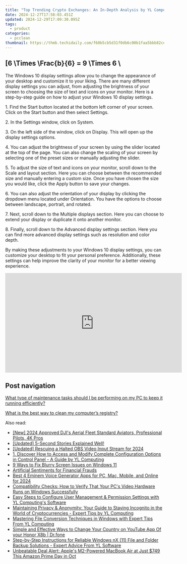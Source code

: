 ```yaml
---
title: "Top Trending Crypto Exchanges: An In-Depth Analysis by YL Computing and YL Software"
date: 2024-12-27T17:58:03.451Z
updated: 2024-12-29T17:09:30.095Z
tags:
  - product
categories:
  - pcclean
thumbnail: https://thmb.techidaily.com/f60b5cb5d31f0db6c00b1faa5bbb82ce655e5c5fa0350104266b8258e603ad98.png
---
```


## \[6 \Times \Frac{b}{6} = 9 \Times 6 \

The Windows 10 display settings allow you to change the appearance of your desktop and customize it to your liking. There are many different display settings you can adjust, from adjusting the brightness of your screen to choosing the size of text and icons on your monitor. Here is a step-by-step guide on how to adjust your Windows 10 display settings. 

1\. Find the Start button located at the bottom left corner of your screen. Click on the Start button and then select Settings.

2\. In the Settings window, click on System.

3\. On the left side of the window, click on Display. This will open up the display settings options. 

4\. You can adjust the brightness of your screen by using the slider located at the top of the page. You can also change the scaling of your screen by selecting one of the preset sizes or manually adjusting the slider.

5\. To adjust the size of text and icons on your monitor, scroll down to the Scale and layout section. Here you can choose between the recommended size and manually entering a custom size. Once you have chosen the size you would like, click the Apply button to save your changes.

6\. You can also adjust the orientation of your display by clicking the dropdown menu located under Orientation. You have the options to choose between landscape, portrait, and rotated.

7\. Next, scroll down to the Multiple displays section. Here you can choose to extend your display or duplicate it onto another monitor.

8\. Finally, scroll down to the Advanced display settings section. Here you can find more advanced display settings such as resolution and color depth. 

By making these adjustments to your Windows 10 display settings, you can customize your desktop to fit your personal preference. Additionally, these settings can help improve the clarity of your monitor for a better viewing experience.

<!-- affiliate ads begin -->
<iframe width="560" height="315" src="https://www.youtube.com/embed/uV3vm805eX0?si=YSPcsFxBcJmoxLsU" title="YouTube video player" frameborder="0" allow="accelerometer; autoplay; clipboard-write; encrypted-media; gyroscope; picture-in-picture; web-share" referrerpolicy="strict-origin-when-cross-origin" allowfullscreen></iframe>
<!-- affiliate ads end -->

## Post navigation

[What type of maintenance tasks should I be performing on my PC to keep it running efficiently?](https://tools.techidaily.com/pcclean/products/)

[What is the best way to clean my computer’s registry?](https://tools.techidaily.com/pcclean/products/)

<ins class="adsbygoogle"
     style="display:block"
     data-ad-format="autorelaxed"
     data-ad-client="ca-pub-7571918770474297"
     data-ad-slot="1223367746"></ins>

<ins class="adsbygoogle"
     style="display:block"
     data-ad-client="ca-pub-7571918770474297"
     data-ad-slot="8358498916"
     data-ad-format="auto"
     data-full-width-responsive="true"></ins>

<span class="atpl-alsoreadstyle">Also read:</span>
<div><ul>
<li><a href="https://fox-links.techidaily.com/new-2024-approved-djis-aerial-fleet-standard-aviators-professional-pilots-4k-pros/"><u>[New] 2024 Approved DJI's Aerial Fleet Standard Aviators, Professional Pilots, 4K Pros</u></a></li>
<li><a href="https://facebook-video-share.techidaily.com/updated-5-second-stories-explained-well/"><u>[Updated] 5-Second Stories Explained Well!</u></a></li>
<li><a href="https://video-screen-grab.techidaily.com/updated-rescuing-a-halted-obs-video-input-stream-for-2024/"><u>[Updated] Rescuing a Halted OBS Video Input Stream for 2024</u></a></li>
<li><a href="https://discover-fantastic.techidaily.com/1-discover-how-to-access-and-modify-complete-configuration-options-in-control-panel-a-guide-by-yl-computing/"><u>1. Discover How to Access and Modify Complete Configuration Options in Control Panel - A Guide by YL Computing</u></a></li>
<li><a href="https://windows11.techidaily.com/9-ways-to-fix-blurry-screen-issues-on-windows-11/"><u>9 Ways to Fix Blurry Screen Issues on Windows 11</u></a></li>
<li><a href="https://tech-savvy.techidaily.com/artificial-sentiments-for-financial-frauds/"><u>Artificial Sentiments for Financial Frauds</u></a></li>
<li><a href="https://ai-voice.techidaily.com/best-4-eminem-voice-generator-apps-for-pc-mac-mobile-and-online-for-2024/"><u>Best 4 Eminem Voice Generator Apps for PC, Mac, Mobile, and Online for 2024</u></a></li>
<li><a href="https://discover-fantastic.techidaily.com/compatibility-checks-how-to-verify-that-your-pcs-video-hardware-runs-on-windows-successfully/"><u>Compatibility Checks: How to Verify That Your PC's Video Hardware Runs on Windows Successfully</u></a></li>
<li><a href="https://discover-fantastic.techidaily.com/easy-steps-to-configure-user-management-and-permission-settings-with-yl-computings-software/"><u>Easy Steps to Configure User Management & Permission Settings with YL Computing's Software</u></a></li>
<li><a href="https://discover-fantastic.techidaily.com/maintaining-privacy-and-anonymity-your-guide-to-staying-incognito-in-the-world-of-cryptocurrencies-expert-tips-by-yl-computing/"><u>Maintaining Privacy & Anonymity: Your Guide to Staying Incognito in the World of Cryptocurrencies - Expert Tips by YL Computing</u></a></li>
<li><a href="https://discover-fantastic.techidaily.com/mastering-file-conversion-techniques-in-windows-with-expert-tips-from-yl-computing/"><u>Mastering File Conversion Techniques in Windows with Expert Tips From YL Computing</u></a></li>
<li><a href="https://location-social.techidaily.com/simple-and-effective-ways-to-change-your-country-on-youtube-app-of-your-honor-x8b-drfone-by-drfone-virtual-android/"><u>Simple and Effective Ways to Change Your Country on YouTube App Of your Honor X8b | Dr.fone</u></a></li>
<li><a href="https://discover-fantastic.techidaily.com/step-by-step-instructions-for-reliable-windows-nx-11-file-and-folder-backup-solutions-expert-advice-from-yl-software/"><u>Step-by-Step Instructions for Reliable Windows nX (11) File and Folder Backup Solutions - Expert Advice From YL Software</u></a></li>
<li><a href="https://hardware-updates.techidaily.com/unbeatable-deal-alert-apples-m2-powered-macbook-air-at-just-749-this-amazon-prime-day-in-oct/"><u>Unbeatable Deal Alert: Apple's M2-Powered MacBook Air at Just $749 This Amazon Prime Day in Oct</u></a></li>
</ul></div>

